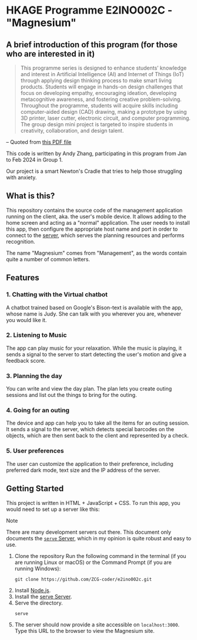 # HKAGE Programme E2INO002C - "Magnesium"

## A brief introduction of this program (for those who are interested in it)

> This programme series is designed to enhance students’ knowledge and interest in Artificial Intelligence (AI)
> and Internet of Things (IoT) through applying design thinking process to make smart living products.
> Students will engage in hands-on design challenges that focus on developing empathy, encouraging
> ideation, developing metacognitive awareness, and fostering creative problem-solving. Throughout the
> programme, students will acquire skills including computer-aided design (CAD) drawing, making a prototype
> by using 3D printer, laser cutter, electronic circuit, and computer programming. The group design mini
> project is targeted to inspire students in creativity, collaboration, and design talent.

– Quoted from [this PDF file](https://hkage.org.hk/flyer/5024_E2INO002C_en.pdf)

This code is written by Andy Zhang, participating in this program from Jan to Feb 2024 in Group 1.

Our project is a smart Newton's Cradle that tries to help those struggling with anxiety.

## What is this?

This repository contains the source code of the management application running on the client, aka. the user's mobile
device.
It allows adding to the home screen and acting as a "normal" application. The user needs to install this app, then
configure the appropriate host name and port in order to connect to
the [server](https://github.com/ZCG-Coder/e2ino002c-server),
which serves the planning resources and performs recognition.

The name "Magnesium" comes from "Management", as the words contain quite a number of common letters.

## Features

### 1. Chatting with the Virtual chatbot

A chatbot trained based on Google's Bison-text is available with the app, whose name is Judy. She can talk with you
wherever you are, whenever you would like it.

### 2. Listening to Music

The app can play music for your relaxation. While the music is playing, it sends a signal to the server to start
detecting the user's motion and give a feedback score.

### 3. Planning the day

You can write and view the day plan. The plan lets you create outing sessions and list out the things to bring for the
outing.

### 4. Going for an outing

The device and app can help you to take all the items for an outing session. It sends a signal to the server, which
detects special barcodes on the objects, which are then sent back to the client and represented by a check.

### 5. User preferences

The user can customize the application to their preference, including preferred dark mode, text size and the IP address
of the server.

## Getting Started

This project is written in HTML + JavaScript + CSS. To run this app, you would need to set up a server like this:

> [!NOTE]
> There are many development servers out there. This document only documents the [`serve` Server](https://www.npmjs.com/package/serve),
> which in my opinion is quite robust and easy to use.

1. Clone the repository
   Run the following command in the terminal (if you are running Linux or macOS) or the Command Prompt (if you are running Windows):
   ```shell
   git clone https://github.com/ZCG-coder/e2ino002c.git
   ```
2. Install [Node.js](https://nodejs.org).
3. Install the [serve Server](https://www.npmjs.com/package/serve).
4. Serve the directory.
   ```shell
   serve
   ```
5. The server should now provide a site accessible on `localhost:3000`. Type this URL to the browser to view the Magnesium site.
